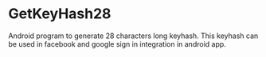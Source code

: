 # GetKeyHash28

Android program to generate 28 characters long keyhash. This keyhash can be used in facebook and google sign in integration in android app.
